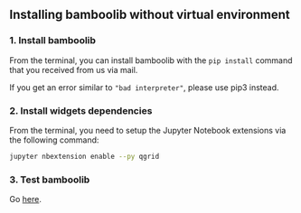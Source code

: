 ## Installing bamboolib without virtual environment

### 1. Install bamboolib

From the terminal, you can install bamboolib with the `pip install` command that you received from us via mail.

If you get an error similar to `"bad interpreter"`, please use pip3 instead.

### 2. Install widgets dependencies

From the terminal, you need to setup the Jupyter Notebook extensions via the following command:

```bash
jupyter nbextension enable --py qgrid
```

### 3. Test bamboolib

Go [here](https://github.com/tkrabel/bamboolib/blob/master/installation/bamboolib_test_run/without_virtual_environment.md#test-the-library).
